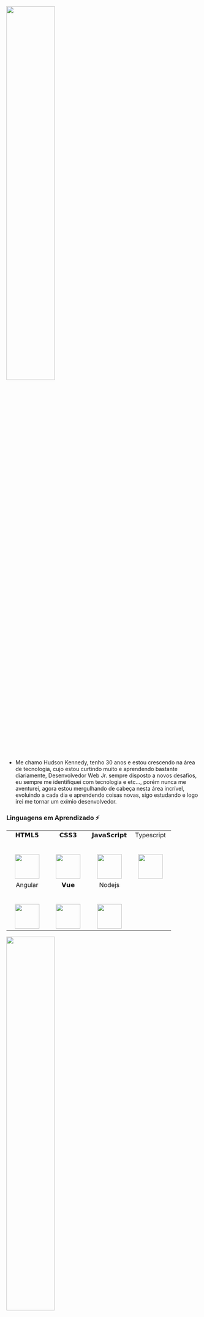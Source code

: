 <!--

**hudshowdr90/hudshowdr90** is a  _special_ ✨ repository because its `README.md` (this file) appears on your GitHub profile.

Here are some ideas to get you started:

- 🔭 I’m currently working on ...
- 🌱 I’m currently learning ...
- 👯 I’m looking to collaborate on ...
- 🤔 I’m looking for help with ...
- 
- 📫 How to reach me: ...
- 😄 Pronouns: ...
-  Fun fact: ...
-->

<p align="left"><img width=50% src="https://dm2306files.storage.live.com/y4mdQwCO9FzkfJWJAarDQEJjOkdO-T673amYtStjbKSfaUKsfqXFqOLHhBHXK2K3PSZZav5gkfnMr9qG7NfH2eim_CetqeyWHqHvxKoIP1I1udZI_Cq6molBuH2lPePDHU02a_51gm-2HbTr_QfAvMrUi_4vlQQ6wisERAa3TyuWSf5cmMVqEdLkD_h0Gv-W_wo?width=496&height=395&cropmode=none"></p>

- Me chamo Hudson Kennedy, tenho 30 anos e estou crescendo na área de tecnologia, cujo estou curtindo muito e aprendendo bastante diariamente, Desenvolvedor Web Jr. sempre disposto a novos desafios, eu sempre me identifiquei com tecnologia e etc..., porém nunca me aventurei, agora estou mergulhando de cabeça nesta área incrível, evoluindo a cada dia e aprendendo coisas novas, sigo estudando e logo irei me tornar um exímio desenvolvedor.

### Linguagens em Aprendizado ⚡


<table>
  <tbody>
    <tr valign="top">
      <td width="25%" align="center">
        <span>𝗛𝗧𝗠𝗟𝟱</span><br><br><br>
        <img height="64px" src="https://cdn.svgporn.com/logos/html-5.svg">
      </td>
      <td width="25%" align="center">
        <span>𝗖𝗦𝗦𝟯</span><br><br><br>
        <img height="64px" src="https://cdn.svgporn.com/logos/css-3.svg">
      </td>
      <td width="25%" align="center">
        <span>𝗝𝗮𝘃𝗮𝗦𝗰𝗿𝗶𝗽𝘁</span><br><br><br>
        <img height="64px" src="https://cdn.svgporn.com/logos/javascript.svg">
      </td>
         <td width="25%" align="center">
        <span>Typescript</span><br><br><br>
        <img height="64px" src="https://cdn.svgporn.com/logos/typescript.svg">
      </td>
    <tr valign="top">
      <td width="25%" align="center">
        <span>Angular</span><br><br><br>
        <img height="64px" src="https://cdn.svgporn.com/logos/angular.svg">
      </td>
       <td width="25%" align="center">
        <span>𝗩𝘂𝗲</span><br><br><br>
        <img height="64px" src="https://cdn.svgporn.com/logos/vue.svg">
      </td>
      <td width="25%" align="center">
        <span>Nodejs</span><br><br><br>
        <img height="64px" src="https://cdn.svgporn.com/logos/nodejs.svg">
      </td>
        </tr>
  </tbody>
</table>

<p align="left"><img width=50% src="https://blog-geek-midia.s3.amazonaws.com/wp-content/uploads/2019/01/11141142/mercado-front-end-origem-1.png"></p>

![Dipto Chakrabartys Github Stats](https://github-readme-stats.vercel.app/api?username=hudshowdr90&show_icons=true_color=fff&icon_color=79ff97&text_color=9f9f9f&bg_color=151515)

### Contato

[![Linkedin Badge](https://img.shields.io/badge/-HudsonKennedy-blue?style=flat-square&logo=Linkedin&logoColor=white&link=https://www.linkedin.com/in/hudson-kennedy-809720127/)](https://www.linkedin.com/in/hudson-kennedy-809720127/) [![Gmail Badge](https://img.shields.io/badge/-hudsonhugo90@gmail.com-c14438?style=flat-square&logo=Gmail&logoColor=white&link=mailto:hudsonhugo90@gmail.com)](mailto:hudsonhugo90@gmail.com)
